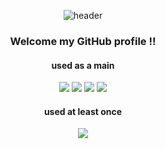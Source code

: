 <div align="center">
  
  ![header](https://capsule-render.vercel.app/api?type=rounded&color=d8c0e4&fontSize=50&animation=fadeIn&fontColor=ffffff&text=MS's%20GitHub%20Profile)
  
### Welcome my GitHub profile !!
</div>

<div align="center">

#### used as a main
<!--Java-->
<img src="https://img.shields.io/badge/JAVA-007396?style=for-the-badge&logo=java&logoColor=white">
<!--SpringBoot-->
<img src="https://img.shields.io/badge/springboot-6DB33F?style=for-the-badge&logo=springboot&logoColor=white">
<!--Spring-->
<img src="https://img.shields.io/badge/spring-6DB33F?style=for-the-badge&logo=spring&logoColor=white">
<!--MySQL-->
<img src="https://img.shields.io/badge/MySQL-4479A1?style=for-the-badge&logo=MySQL&logoColor=white">
</br>
</div>

<div align="center">

#### used at least once
<!--JQuery-->
<img src="https://img.shields.io/badge/jquery-0769AD?style=for-the-badge&logo=jquery&logoColor=white">
</div>
<!--
**Mu-Seong-Park/Mu-Seong-Park** is a ✨ _special_ ✨ repository because its `README.md` (this file) appears on your GitHub profile.

Here are some ideas to get you started:

- 🔭 I’m currently working on ...
- 🌱 I’m currently learning ...
- 👯 I’m looking to collaborate on ...
- 🤔 I’m looking for help with ...
- 💬 Ask me about ...
- 📫 How to reach me: ...
- 😄 Pronouns: ...
- ⚡ Fun fact: ...
-->
